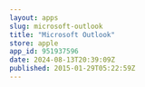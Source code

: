 ```yaml
---
layout: apps
slug: microsoft-outlook
title: "Microsoft Outlook"
store: apple
app_id: 951937596
date: 2024-08-13T20:39:09Z
published: 2015-01-29T05:22:59Z
---
```

